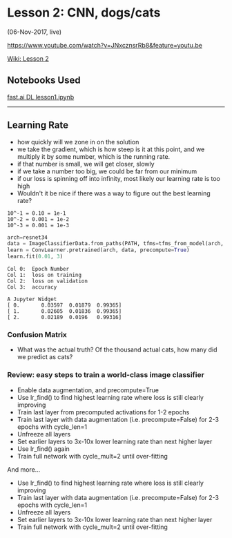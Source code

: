 # Lesson 2:  CNN, dogs/cats 
(06-Nov-2017, live)

https://www.youtube.com/watch?v=JNxcznsrRb8&feature=youtu.be


[Wiki: Lesson 2](http://forums.fast.ai/t/wiki-lesson-2/7452)  

## Notebooks Used 
[fast.ai DL lesson1.ipynb](https://github.com/fastai/fastai/blob/master/courses/dl1/lesson1.ipynb)  

---

## Learning Rate
- how quickly will we zone in on the solution
- we take the gradient, which is how steep is it at this point, and we multiply it by some number, which is the running rate.
- if that number is small, we will get closer, slowly
- if we take a number too big, we could be far from our minimum
- if our loss is spinning off into infinity, most likely our learning rate is too high
- Wouldn't it be nice if there was a way to figure out the best learning rate?

```text
10^-1 = 0.10 = 1e-1
10^-2 = 0.001 = 1e-2
10^-3 = 0.001 = 1e-3
```

```python
arch=resnet34
data = ImageClassifierData.from_paths(PATH, tfms=tfms_from_model(arch, sz))
learn = ConvLearner.pretrained(arch, data, precompute=True)
learn.fit(0.01, 3)
```
```text
Col 0:  Epoch Number
Col 1:  loss on training
Col 2:  loss on validation
Col 3:  accuracy
```
```
A Jupyter Widget
[ 0.       0.03597  0.01879  0.99365]                         
[ 1.       0.02605  0.01836  0.99365]                         
[ 2.       0.02189  0.0196   0.99316]
```

### Confusion Matrix
* What was the actual truth?  Of the thousand actual cats, how many did we predict as cats?

### Review: easy steps to train a world-class image classifier
- Enable data augmentation, and precompute=True
- Use lr_find() to find highest learning rate where loss is still clearly improving
- Train last layer from precomputed activations for 1-2 epochs
- Train last layer with data augmentation (i.e. precompute=False) for 2-3 epochs with cycle_len=1
- Unfreeze all layers
- Set earlier layers to 3x-10x lower learning rate than next higher layer
- Use lr_find() again
- Train full network with cycle_mult=2 until over-fitting

And more...  
- Use lr_find() to find highest learning rate where loss is still clearly improving
- Train last layer with data augmentation (i.e. precompute=False) for 2-3 epochs with cycle_len=1
- Unfreeze all layers
- Set earlier layers to 3x-10x lower learning rate than next higher layer
- Train full network with cycle_mult=2 until over-fitting

  




